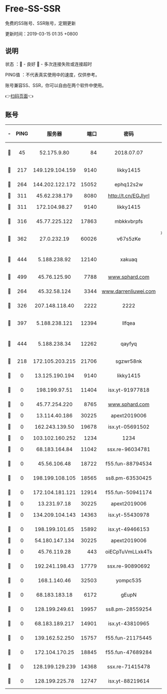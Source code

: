 # Free-SS-SSR

免费的SS账号、SSR账号，定期更新

更新时间：2019-03-15 01:35 +0800

## 说明

状态     ：🙂 - 良好 🙁 - 多次连接失败或连接超时

PING值   ：不代表真实使用中的速度，仅供参考。

账号兼容SS、SSR，你可以自由在两个软件中使用。

👉[扫码页面](https://liesauer.github.io/Free-SS-SSR/)👈

## 账号

|-|PING|服务器|端口|密码|加密方式|区域|
|:----:|:----:|:-----:|-----:|:----:|:----:|:----:|
|🙂|45|52.175.9.80|84|2018.07.07|chacha20-ietf-poly1305|HK|
|🙂|217|149.129.104.159|9140|likky1415|aes-256-cfb|HK|
|🙂|264|144.202.122.172|15052|ephq12s2w|aes-256-cfb|US|
|🙂|311|45.62.238.179|8080|http://t.cn/EGJIyrl|rc4-md5|CA|
|🙂|311|172.104.98.27|9140|likky1415|aes-256-cfb|JP|
|🙂|316|45.77.225.122|17863|mbkkvbrpfs|aes-256-cfb|GB|
|🙂|362|27.0.232.19|60026|v67s5zKe|xchacha20-ietf-poly1305|HK|
|🙂|444|5.188.238.92|12140|xakuaq|chacha20-ietf-poly1305|BR|
|🙂|499|45.76.125.90|7788|www.sphard.com|aes-256-cfb|AU|
|🙂|264|45.32.58.124|3344|www.darrenliuwei.com|aes-256-cfb|JP|
|🙂|326|207.148.118.40|2222|2222|aes-256-cfb|SG|
|🙂|397|5.188.238.121|12394|llfqea|chacha20-ietf-poly1305|BR|
|🙂|444|5.188.238.34|12262|qayfyq|chacha20-ietf-poly1305|BR|
|🙁|218|172.105.203.215|21706|sgzwr58nk|aes-256-cfb|JP|
|🙁|0|13.125.190.194|9140|likky1415|aes-256-cfb|KR|
|🙁|0|198.199.97.51|11404|isx.yt-91977818|aes-256-cfb|US|
|🙁|0|45.77.254.220|8765|www.sphard.com|aes-256-cfb|SG|
|🙁|0|13.114.40.186|30225|apext2019006|chacha20|JP|
|🙁|0|162.243.139.50|19678|isx.yt-05691502|aes-256-cfb|US|
|🙁|0|103.102.160.252|1234|1234|rc4-md5|JP|
|🙁|0|68.183.164.84|11042|ssx.re-96034781|aes-256-cfb|US|
|🙁|0|45.56.106.48|18722|f55.fun-88794534|aes-256-cfb|US|
|🙁|0|198.199.108.105|18565|ss8.pm-63530425|aes-256-cfb|US|
|🙁|0|172.104.181.121|12914|f55.fun-50941174|aes-256-cfb|SG|
|🙁|0|13.231.97.18|30225|apext2019006|chacha20|JP|
|🙁|0|134.209.104.143|14363|isx.yt-55430978|aes-256-cfb|SG|
|🙁|0|198.199.101.65|15892|isx.yt-49466153|aes-256-cfb|US|
|🙁|0|54.180.147.134|30225|apext2019006|chacha20|KR|
|🙁|0|45.76.119.28|443|oiECpTuVmLLxk4Ts|aes-256-cfb|AU|
|🙁|0|192.241.198.43|17779|ssx.re-90890692|aes-256-cfb|US|
|🙁|0|168.1.140.46|32503|yompc535|aes-256-cfb|AU|
|🙁|0|68.183.183.18|6172|gEupN|aes-256-cfb|SG|
|🙁|0|128.199.249.61|19957|ss8.pm-28559254|aes-256-cfb|SG|
|🙁|0|68.183.189.217|14901|isx.yt-43810965|aes-256-cfb|SG|
|🙁|0|139.162.52.250|15757|f55.fun-21175445|aes-256-cfb|SG|
|🙁|0|172.104.170.25|18845|f55.fun-47689284|aes-256-cfb|SG|
|🙁|0|128.199.129.239|14368|ssx.re-71415478|aes-256-cfb|SG|
|🙁|0|128.199.225.78|12747|isx.yt-88219614|aes-256-cfb|SG|
